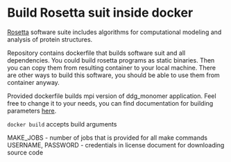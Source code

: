 # Build Rosetta suit inside docker

[Rosetta](https://www.rosettacommons.org/software) software suite includes algorithms for computational modeling and analysis of protein structures.

Repository contains dockerfile that builds software suit and all dependencies.
You could build rosetta programs as static binaries. Then you can copy them from resulting container to your local machine. There are other ways to build this software, you should be able to use them from container anyway.

Provided dockerfile builds mpi version of ddg_monomer application. Feel free to change it to your needs, you can find documentation for building parameters [here](https://www.rosettacommons.org/docs/latest/build_documentation/Build-Documentation#setting-up-rosetta-3_alternative-setup-for-individual-workstations_scons-mac-linux).

`docker build` accepts build arguments

MAKE_JOBS - number of jobs that is provided for all make commands
USERNAME, PASSWORD - credentials in license document for downloading source code
